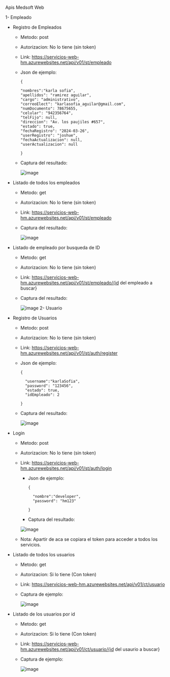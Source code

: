 Apis Medsoft Web

1- Empleado
  - Registro de Empleados
    - Metodo: post
    - Autorizacion: No lo tiene (sin token)
    - Link: https://servicios-web-hm.azurewebsites.net/api/v01/st/empleado
    - Json de ejemplo:
      
          {
      
          "nombres":"karla sofia",
          "apellidos": "ramirez aguilar",
          "cargo": "administrativo",
          "correoElect": "karlasofia_aguilar@gmail.com",
          "numDocumento": 78675655,
          "celular": "942356764",
          "telFijo": null,
          "direccion": "Av. los paujiles #657",
          "estado": true,
          "fechaRegistro": "2024-03-26",
          "userRegistro": "joshue",
          "fechaActualizacion": null,
          "userActualizacion": null
      
          }
      
    - Captura del resultado:
      
      ![image](https://github.com/horizonteMedic/hmWEB/assets/72226346/8cc1dc98-50ea-414f-a3d1-994ab1f9f7e8)

  - Listado de todos los empleados
    - Metodo: get
    - Autorizacion: No lo tiene (sin token)
    - Link: https://servicios-web-hm.azurewebsites.net/api/v01/st/empleado
    - Captura del resultado:
   
      
      ![image](https://github.com/horizonteMedic/hmWEB/assets/72226346/20be6a82-d8ca-455c-8dc9-92ea17e0c1f9)
  - Listado de empleado por busqueda de ID
    - Metodo: get
    - Autorizacion: No lo tiene (sin token)
    - Link: https://servicios-web-hm.azurewebsites.net/api/v01/st/empleado/{id del empleado a buscar}
    - Captura del resultado:
   
      
      ![image](https://github.com/horizonteMedic/hmWEB/assets/72226346/bb57a19c-ca7c-4f70-8717-177a65d7aefd)
2- Usuario
  - Registro de Usuarios
    - Metodo: post
    - Autorizacion: No lo tiene (sin token)
    - Link: https://servicios-web-hm.azurewebsites.net/api/v01/st/auth/register
    - Json de ejemplo:
      
          {
   
            "username":"karlaSofia",
            "password": "123456",
            "estado": true,
            "idEmpleado": 2
   
          }
      
    - Captura del resultado:
   
      
      ![image](https://github.com/horizonteMedic/hmWEB/assets/72226346/583fbbbc-cb3e-495c-9044-2420aefce778)
- Login
  - Metodo: post
  - Autorizacion: No lo tiene (sin token)
  - Link: https://servicios-web-hm.azurewebsites.net/api/v01/st/auth/login
    - Json de ejemplo:
      
          {
      
            "nombre":"developer",
            "password": "hm123"
      
          }
      
    - Captura del resultado:
    
    ![image](https://github.com/horizonteMedic/hmWEB/assets/72226346/28cccc89-69f9-48db-9e42-7359612e9982)
  - Nota: Apartir de aca se copiara el token para acceder a todos los servicios.
    
- Listado de todos los usuarios
  - Metodo: get
  - Autorizacion: Si lo tiene (Con token)
  - Link: https://servicios-web-hm.azurewebsites.net/api/v01/ct/usuario
  - Captura de ejemplo:
 
    
    ![image](https://github.com/horizonteMedic/hmWEB/assets/72226346/8b525572-b930-417f-9527-2b68c97cb323)
- Listado de los usuarios por id
  - Metodo: get
  - Autorizacion: Si lo tiene (Con token)
  - Link: https://servicios-web-hm.azurewebsites.net/api/v01/ct/usuario/{id del usaurio a buscar}
  - Captura de ejemplo:
 
    
    ![image](https://github.com/horizonteMedic/hmWEB/assets/72226346/6d3d0014-fa9a-48d3-b831-ab887fcffa01)

    


